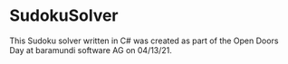 # SudokuSolver
This Sudoku solver written in C# was created as part of the Open Doors Day at baramundi software AG on 04/13/21.
